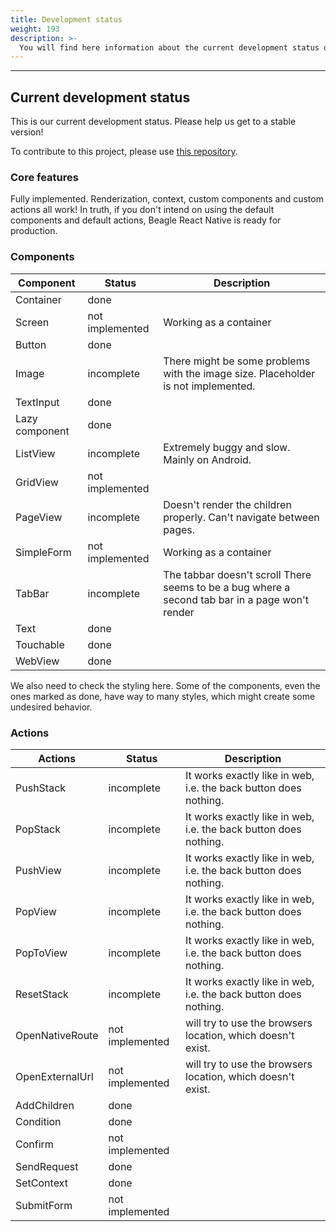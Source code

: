 ```yaml
---
title: Development status
weight: 193
description: >-
  You will find here information about the current development status of Beagle React Native.
---
```


---

## Current development status
This is our current development status. Please help us get to a stable version!

To contribute to this project, please use
[this repository](https://github.com/ZupIT/beagle-web-react).

### Core features
Fully implemented. Renderization, context, custom components and custom actions all work! In truth,
if you don't intend on using the default components and default actions, Beagle React Native is
ready for production.

### Components
| Component      | Status          | Description                                                                                     |
|----------------|-----------------|-------------------------------------------------------------------------------------------------|
| Container      | done            |                                                                                                 |
| Screen         | not implemented | Working as a container                                                                          |
| Button         | done            |                                                                                                 |
| Image          | incomplete      | There might be some problems with the image size. Placeholder is not implemented.               |
| TextInput      | done            |                                                                                                 |
| Lazy component | done            |                                                                                                 |
| ListView       | incomplete      | Extremely buggy and slow. Mainly on Android.                                                    |
| GridView       | not implemented |                                                                                                 |
| PageView       | incomplete      | Doesn't render the children properly. Can't navigate between pages.                             |
| SimpleForm     | not implemented | Working as a container                                                                          |
| TabBar         | incomplete      | The tabbar doesn't scroll There seems to be a bug where a second tab bar in a page won't render |
| Text           | done            |                                                                                                 |
| Touchable      | done            |                                                                                                 |
| WebView        | done            |                                                                                                 |

We also need to check the styling here. Some of the components, even the ones marked as done, have
way to many styles, which might create some undesired behavior.

### Actions
| Actions         | Status          | Description                                                      |
|-----------------|-----------------|------------------------------------------------------------------|
| PushStack       | incomplete      | It works exactly like in web, i.e. the back button does nothing. |
| PopStack        | incomplete      | It works exactly like in web, i.e. the back button does nothing. |
| PushView        | incomplete      | It works exactly like in web, i.e. the back button does nothing. |
| PopView         | incomplete      | It works exactly like in web, i.e. the back button does nothing. |
| PopToView       | incomplete      | It works exactly like in web, i.e. the back button does nothing. |
| ResetStack      | incomplete      | It works exactly like in web, i.e. the back button does nothing. |
| OpenNativeRoute | not implemented | will try to use the browsers location, which doesn't exist.      |
| OpenExternalUrl | not implemented | will try to use the browsers location, which doesn't exist.      |
| AddChildren     | done            |                                                                  |
| Condition       | done            |                                                                  |
| Confirm         | not implemented |                                                                  |
| SendRequest     | done            |                                                                  |
| SetContext      | done            |                                                                  |
| SubmitForm      | not implemented |                                                                  |
